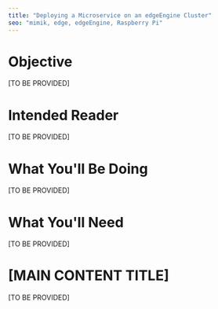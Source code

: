 ```yaml
---
title: "Deploying a Microservice on an edgeEngine Cluster"
seo: "mimik, edge, edgeEngine, Raspberry Pi"
---
```


# Objective

[TO BE PROVIDED]

# Intended Reader

[TO BE PROVIDED]

# What You'll Be Doing

[TO BE PROVIDED]

# What You'll Need

[TO BE PROVIDED]

# [MAIN CONTENT TITLE]

[TO BE PROVIDED]